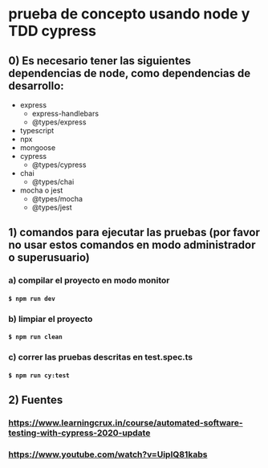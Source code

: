 # prueba de concepto usando node y TDD cypress

## 0) Es necesario tener las siguientes dependencias de node, como dependencias de desarrollo:

- express
  - express-handlebars
  - @types/express
- typescript
- npx
- mongoose
- cypress
  - @types/cypress
- chai
  - @types/chai
- mocha o jest
  - @types/mocha
  - @types/jest

## 1) comandos para ejecutar las pruebas (por favor no usar estos comandos en modo administrador o superusuario)

### a) compilar el proyecto en modo monitor

#### `$ npm run dev`

### b) limpiar el proyecto

#### `$ npm run clean`

### c) correr las pruebas descritas en test.spec.ts

#### `$ npm run cy:test`

## 2) Fuentes

### https://www.learningcrux.in/course/automated-software-testing-with-cypress-2020-update

### https://www.youtube.com/watch?v=UipIQ81kabs
